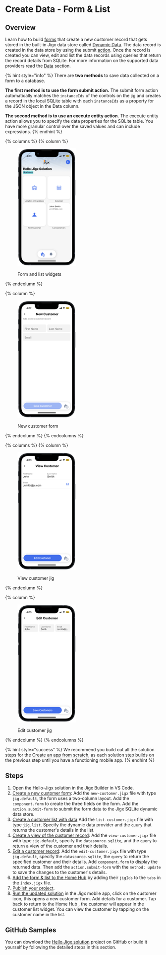 # Create Data - Form & List

## Overview

Learn how to build [forms](../../../building-apps-with-jigx/ui/jigs-_screens_/forms/forms.md) that create a new customer record that gets stored in the built-in Jigx data store called [Dynamic Data](../../../building-apps-with-jigx/data/data-providers/dynamic-data/dynamic-data.md). The data record is created in the data store by using the submit [action](https://docs.jigx.com/examples/readme/actions). Once the record is created you can view, edit and list the data records using queries that return the record details from SQLite. For more information on the supported data providers read the [Data](../../../building-apps-with-jigx/data/data.md) section.

{% hint style="info" %}
There are **two methods** to save data collected on a form to a database.

**The first method is to use the form submit action.** The submit form action automatically matches the `instanceIds` of the controls on the jig and creates a record in the local SQLite table with each `instanceIds` as a property for the JSON object in the Data column.

**The second method is to use an execute entity action.** The execute entity action allows you to specify the data properties for the SQLite table. You have more granular control over the saved values and can include expressions.&#x20;
{% endhint %}

{% columns %}
{% column %}
<figure><img src="../../../.gitbook/assets/FormListLight.PNG" alt="Form and list widgets" width="188"><figcaption><p>Form and list widgets</p></figcaption></figure>
{% endcolumn %}

{% column %}
<figure><img src="../../../.gitbook/assets/NewCustomerLight.PNG" alt="New customer form" width="188"><figcaption><p>New customer form</p></figcaption></figure>
{% endcolumn %}
{% endcolumns %}

{% columns %}
{% column %}
<figure><img src="../../../.gitbook/assets/ViewCustomerLight.PNG" alt="View customer jig" width="188"><figcaption><p>View customer jig</p></figcaption></figure>
{% endcolumn %}

{% column %}
<figure><img src="../../../.gitbook/assets/EditCustomerLight.PNG" alt="Edit customer jig" width="188"><figcaption><p>Edit customer jig</p></figcaption></figure>
{% endcolumn %}
{% endcolumns %}

{% hint style="success" %}
We recommend you build out all the solution steps for the [Create an app from scratch](create-data-form-_-list.md), as each solution step builds on the previous step until you have a functioning mobile app.
{% endhint %}

## Steps

1. Open the Hello-Jigx solution in the Jigx Builder in VS Code.
2. [Create a new customer form](create-a-new-customer-form.md): Add the `new-customer.jigx` file with type `jig.default`, the form uses a two-column layout. Add the `component.form` to create the three fields on the form. Add the `action.submit-form` to submit the form data to the Jigx SQLite dynamic data store.
3. [Create a customer list with data](create-a-customer-list-with-data.md) Add the `list-customer.jigx` file with type `jig.list`. Specify the dynamic data provider and the `query` that returns the customer's details in the list.
4. [Create a view of the customer record](create-a-view-of-the-customer-record.md): Add the `view-customer.jigx` file with type `jig.default`, specify the `datasource.sqlite`, and the `query` to return a view of the customer and their details.
5. [Edit a customer record](edit-a-customer-record.md): Add the `edit-customer.jigx` file with type `jig.default`, specify the `datasource.sqlite`, the `query` to return the specified customer and their details. Add `component.form` to display the returned data. Then add the `action.submit-form` with the `method: update` to save the changes to the customer's details.
6. [Add the form & list to the Home Hub](add-the-form-_-list-to-the-home-hub.md) by adding their `jigIds` to the `tabs` in the `index.jigx` file.
7. [Publish your project](../create-the-calendar/publish-your-project.md).
8. [Run the updated solution](../run-the-updated-solution.md) in the Jigx mobile app, click on the customer icon, this opens a new customer form. Add details for a customer. Tap back to return to the Home Hub , the customer will appear in the customer list widget. You can view the customer by tapping on the customer name in the list.

## GitHub Samples

You can download the [Hello Jigx solution](https://github.com/jigx-com/jigx-samples/tree/main/quickstart/hello-jigx-solution) project on GitHub or build it yourself by following the detailed steps in this section.

